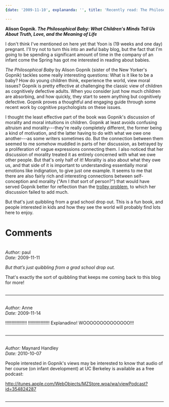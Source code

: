 ```yaml
---
{date: '2009-11-10', explananda: '', title: 'Recently read: The Philosophical Baby', tags: book_reviews}

---
```

<strong>Alison Gopnik. <em>The Philosophical Baby: What Children's Minds Tell Us About Truth, Love, and the Meaning of Life</em></strong>

I don't think I've mentioned on here yet that Yoon is (19 weeks and one day) pregnant.  I'll try not to turn this into an awful baby blog, but the fact that I'm going to be spending a significant amount of time in the company of an infant come the Spring has got me interested in reading about babies.

<em>The Philosophical Baby</em> by Alison Gopnik (sister of the New Yorker's Gopnik) tackles some really interesting questions: What is it like to be a baby?  How do young children think, experience the world, view moral  issues?  Gopnik is pretty effective at challenging the classic view of children as cognitively defective adults.  When you consider just how much children are absorbing, and how quickly, they start to seem anything but cognitively defective.  Gopnik proves a thoughtful and engaging guide through some recent work by cognitive psychologists on these issues.

I thought the least effective part of the book was Gopnik's discussion of morality and moral intuitions in children.  Gopnik at least avoids confusing altruism and morality---they're really completely different, the former being a kind of motivation, and the latter having to do with what we owe one another---as some writers sometimes do.  But the connection between them seemed to me somehow muddled in parts of her discussion, as betrayed by a proliferation of vague expressions connecting them.  I also noticed that her discussion of morality treated it as entirely concerned with what we owe other people.  But that's only half of it!  Morality is also about what they owe us, and that side of it is important to understanding essentially moral emotions like indignation, to give just one example.  It seems to me that there are also fairly rich and interesting connections between self-conception and morality ("Am I <em>that</em> sort of person?") that would have served Gopnik better for reflection than the <a href="http://en.wikipedia.org/wiki/Trolley_problem">trolley problem</a>, to which her discussion failed to add much.

But that's just quibbling from a grad school drop out.  This is a fun book, and people interested in kids and how they see the world will probably find lots here to enjoy.


<h1>Comments</h1>


<br/>
<em>Author:</em> paul
<br/><em>Date:</em> 2009-11-11

<I>But that’s just quibbling from a grad school drop out.</i>

That's exactly the sort of quibbling that keeps me coming back to this blog for more!
<br/>
<br/>

*******************************************************************************



<br/>
<em>Author:</em> Anne
<br/><em>Date:</em> 2009-11-14

!!!!!!!!!!!!!!!!!
!!!!!!!!!!!!!!!!!
Explanadino!
WOOOOOOOOOOOOOO!!!
<br/>
<br/>

*******************************************************************************



<br/>
<em>Author:</em> Maynard Handley
<br/><em>Date:</em> 2010-10-07

People interested in Gopnik's views may be interested to know that audio of her course (on infant development) at UC Berkeley is available as a free podcast:

http://itunes.apple.com/WebObjects/MZStore.woa/wa/viewPodcast?id=354824287
<br/>
<br/>

*******************************************************************************
